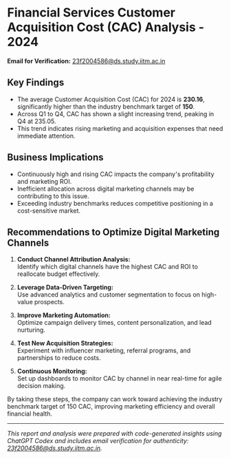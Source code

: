 # Financial Services Customer Acquisition Cost (CAC) Analysis - 2024

**Email for Verification:** 23f2004586@ds.study.iitm.ac.in

## Key Findings

- The average Customer Acquisition Cost (CAC) for 2024 is **230.16**, significantly higher than the industry benchmark target of **150**.
- Across Q1 to Q4, CAC has shown a slight increasing trend, peaking in Q4 at 235.05.
- This trend indicates rising marketing and acquisition expenses that need immediate attention.

## Business Implications

- Continuously high and rising CAC impacts the company's profitability and marketing ROI.
- Inefficient allocation across digital marketing channels may be contributing to this issue.
- Exceeding industry benchmarks reduces competitive positioning in a cost-sensitive market.

## Recommendations to Optimize Digital Marketing Channels

1. **Conduct Channel Attribution Analysis:**  
   Identify which digital channels have the highest CAC and ROI to reallocate budget effectively.
   
2. **Leverage Data-Driven Targeting:**  
   Use advanced analytics and customer segmentation to focus on high-value prospects.

3. **Improve Marketing Automation:**  
   Optimize campaign delivery times, content personalization, and lead nurturing.

4. **Test New Acquisition Strategies:**  
   Experiment with influencer marketing, referral programs, and partnerships to reduce costs.

5. **Continuous Monitoring:**  
   Set up dashboards to monitor CAC by channel in near real-time for agile decision making.

By taking these steps, the company can work toward achieving the industry benchmark target of 150 CAC, improving marketing efficiency and overall financial health.

---

*This report and analysis were prepared with code-generated insights using ChatGPT Codex and includes email verification for authenticity: 23f2004586@ds.study.iitm.ac.in.*